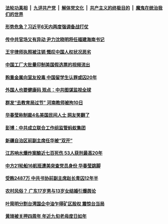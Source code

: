 

####  [法轮功真相](../../../../basic/blob/master/README.md?t=12011931) &nbsp;|&nbsp; [九评共产党](../../../../9ping.md/blob/master/README.md?t=12011931) &nbsp;|&nbsp; [解体党文化](../../../../jtdwh.md/blob/master/README.md?t=12011931)  &nbsp;|&nbsp; [共产主义的终极目的](../../../../gczydzjmd.md/blob/master/README.md?t=12011931) &nbsp;|&nbsp; [魔鬼在统治我们的世界](../../../../mgztzwmdsj.md/blob/master/README.md?t=12011931) 

#### [形势危急？习近平6天内两度强调备战打仗](../pages/soh5/448837.md?t=12011931) 
#### [传中共官场又有异动 尹力沈晓明将任福建海南书记](../pages/soh5/448804.md?t=12011931) 
#### [王宇律师执照被注销 慨叹中国人权状况恶劣](../pages/soh5/448810.md?t=12011931) 
#### [中国工厂大批量印制美国假选票的视频流出](../pages/soh5/448801.md?t=12011931) 
#### [购重金属向室友投毒 中国留学生认罪或囚20年](../pages/soh5/448792.md?t=12011931) 
#### [外国人也要健康码 观点：中共图谋监视全球](../pages/soh5/448765.md?t=12011931) 
#### [群发“去教育局过节” 河南教师被拘10日](../pages/soh5/448720.md?t=12011931) 
#### [华春莹称制裁4名美国民间人士 网友笑翻了](../pages/soh5/448660.md?t=12011931) 
#### [彭博：中共成立联合工作组监管蚂蚁集团](../pages/soh5/448633.md?t=12011931) 
#### [新疆自治区前副主席任华被“双开” ](../pages/soh5/448492.md?t=12011931) 
#### [江苏响水爆炸案酿近七百死伤 53人获刑最高20年](../pages/soh5/448471.md?t=12011931) 
#### [中方21轮船16航班遭美突查党员身份 华春莹跳脚](../pages/soh5/448483.md?t=12011931) 
#### [受贿2487万 中共书协前副主席赵长青囚12年半](../pages/soh5/448459.md?t=12011931) 
#### [农村风俗？ 广东17岁男与13岁女结婚引爆舆论](../pages/soh5/448435.md?t=12011931) 
#### [叶简明分割台湾国企中油乍得矿区股权 震惊台当局](../pages/soh5/448444.md?t=12011931) 
#### [黄琦被关押四周年 年近九旬老母度日如年](../pages/soh5/448414.md?t=12011931) 
